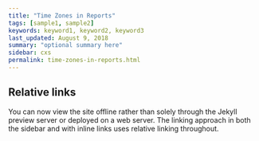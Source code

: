 ```yaml
---
title: "Time Zones in Reports"
tags: [sample1, sample2]
keywords: keyword1, keyword2, keyword3
last_updated: August 9, 2018
summary: "optional summary here"
sidebar: cxs
permalink: time-zones-in-reports.html
---
```

## Relative links

You can now view the site offline rather than solely through the Jekyll preview server or deployed on a web server. The linking approach in both the sidebar and with inline links uses relative linking throughout.